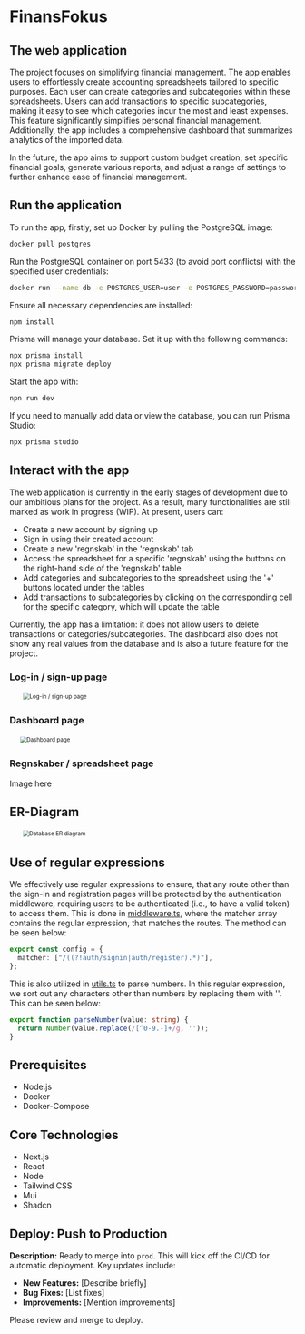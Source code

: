 # FinansFokus
## The web application
The project focuses on simplifying financial management. The app enables users to effortlessly create accounting spreadsheets tailored to specific purposes. Each user can create categories and subcategories within these spreadsheets. Users can add transactions to specific subcategories, making it easy to see which categories incur the most and least expenses. This feature significantly simplifies personal financial management. Additionally, the app includes a comprehensive dashboard that summarizes analytics of the imported data.

In the future, the app aims to support custom budget creation, set specific financial goals, generate various reports, and adjust a range of settings to further enhance ease of financial management. 

## Run the application
To run the app, firstly, set up Docker by pulling the PostgreSQL image:
```bash
docker pull postgres
```

Run the PostgreSQL container on port 5433 (to avoid port conflicts) with the specified user credentials:

```bash
docker run --name db -e POSTGRES_USER=user -e POSTGRES_PASSWORD=password -p 5433:5432 -d postgres
```

Ensure all necessary dependencies are installed:
```bash
npm install
```

Prisma will manage your database. Set it up with the following commands:

```bash
npx prisma install
npx prisma migrate deploy
```

Start the app with:
```bash
npn run dev
```

If you need to manually add data or view the database, you can run Prisma Studio:

```bash
npx prisma studio
```

## Interact with the app

The web application is currently in the early stages of development due to our ambitious plans for the project. As a result, many functionalities are still marked as work in progress (WIP). At present, users can:
- Create a new account by signing up
- Sign in using their created account
- Create a new 'regnskab' in the 'regnskab' tab
- Access the spreadsheet for a specific 'regnskab' using the buttons on the right-hand side of the 'regnskab' table
- Add categories and subcategories to the spreadsheet using the '+' buttons located under the tables
- Add transactions to subcategories by clicking on the corresponding cell for the specific category, which will update the table

Currently, the app has a limitation: it does not allow users to delete transactions or categories/subcategories. The dashboard also does not show any real values from the database and is also a future feature for the project.

### Log-in / sign-up page
<img src="https://github.com/simonsejse/dis-webapp-project/assets/40537287/07c1d5c0-902c-4ab8-8ac3-7dc5f0a1bff8" alt="Log-in / sign-up page" style="transform: scale(0.7);">

### Dashboard page
<img src="https://github.com/simonsejse/dis-webapp-project/assets/40537287/1c9347b6-7644-406a-9a08-272956f50b0e" alt="Dashboard page" style="transform: scale(0.7);">

### Regnskaber / spreadsheet page
Image here

## ER-Diagram
<img src="https://github.com/simonsejse/dis-webapp-project/assets/40537287/6b7fe028-40fd-4e40-ae22-4bb68140cc82" alt="Database ER diagram" style="transform: scale(0.7);">

## Use of regular expressions
We effectively use regular expressions to ensure, that any route other than the sign-in and registration pages will be protected by the authentication middleware, requiring users to be authenticated (i.e., to have a valid token) to access them. This is done in  [middleware.ts](./src/middleware.ts), where the matcher array contains the regular expression, that matches the routes. The method can be seen below:
```typescript
export const config = {
  matcher: ["/((?!auth/signin|auth/register).*)"],
};
```
This is also utilized in [utils.ts](./src/lib/utils.ts) to parse numbers. In this regular expression, we sort out any characters other than numbers by replacing them with ''. This can be seen below:
```typescript
export function parseNumber(value: string) {
  return Number(value.replace(/[^0-9.-]+/g, ''));
}
```

## Prerequisites

- Node.js
- Docker
- Docker-Compose

## Core Technologies
- Next.js
- React
- Node
- Tailwind CSS
- Mui
- Shadcn

## Deploy: Push to Production

**Description:**
Ready to merge into `prod`. This will kick off the CI/CD for automatic deployment. Key updates include:

- **New Features:** [Describe briefly]
- **Bug Fixes:** [List fixes]
- **Improvements:** [Mention improvements]

Please review and merge to deploy.
